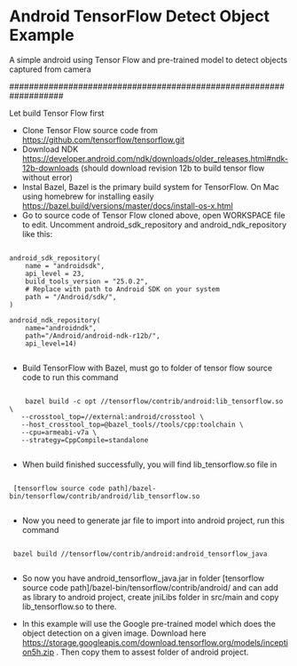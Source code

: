# Android TensorFlow Detect Object Example
A simple android using Tensor Flow and pre-trained model to detect objects captured from camera

###################################################################

Let build Tensor Flow first

- Clone Tensor Flow source code from https://github.com/tensorflow/tensorflow.git
- Download NDK https://developer.android.com/ndk/downloads/older_releases.html#ndk-12b-downloads (should download revision 12b to build tensor flow without error)
- Instal Bazel, Bazel is the primary build system for TensorFlow. On Mac using homebrew for installing easily https://bazel.build/versions/master/docs/install-os-x.html
- Go to source code of Tensor Flow cloned above, open WORKSPACE file to edit. Uncomment android_sdk_repository and android_ndk_repository like this:
<pre>
<code>
android_sdk_repository(
    name = "androidsdk",
    api_level = 23,
    build_tools_version = "25.0.2",
    # Replace with path to Android SDK on your system
    path = "/Android/sdk/",
)

android_ndk_repository(
    name="androidndk",
    path="/Android/android-ndk-r12b/",
    api_level=14)
    </code></pre>
    
    
 - Build TensorFlow with Bazel, must go to folder of tensor flow source code to run this command
    
 <pre><code> 
    bazel build -c opt //tensorflow/contrib/android:lib_tensorflow.so \
   --crosstool_top=//external:android/crosstool \
   --host_crosstool_top=@bazel_tools//tools/cpp:toolchain \
   --cpu=armeabi-v7a \
   --strategy=CppCompile=standalone
 </code></pre>
    
 - When build finished successfully, you will find lib_tensorflow.so file in 
 <pre><code>
 [tensorflow source code path]/bazel-bin/tensorflow/contrib/android/lib_tensorflow.so
 </code></pre>
 
 - Now you need to generate jar file to import into android project, run this command
 <pre><code>
 bazel build //tensorflow/contrib/android:android_tensorflow_java
 </code></pre>
 
 - So now you have android_tensorflow_java.jar in folder [tensorflow source code path]/bazel-bin/tensorflow/contrib/android/
 and can add as library to android project, create jniLibs folder in src/main and copy lib_tensorflow.so to there.
 
 - In this example will use the Google pre-trained model which does the object detection on a given image. Download here https://storage.googleapis.com/download.tensorflow.org/models/inception5h.zip . Then copy them to assest folder of android project.
 
 
